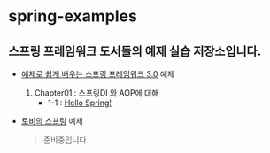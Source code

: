 # spring-examples

## 스프링 프레임워크 도서들의 예제 실습 저장소입니다.

- [예제로 쉽게 배우는 스프링 프레임워크 3.0](http://www.hanbit.co.kr/store/books/look.php?p_code=B4696054245) 예제
    1. Chapter01 : 스프링DI 와 AOP에 대해
        - 1-1 : [Hello Spring!](#)

- [토비의 스프링](http://www.acornpub.co.kr/book/toby-spring3.1-vol1) 예제
    > 준비중입니다.